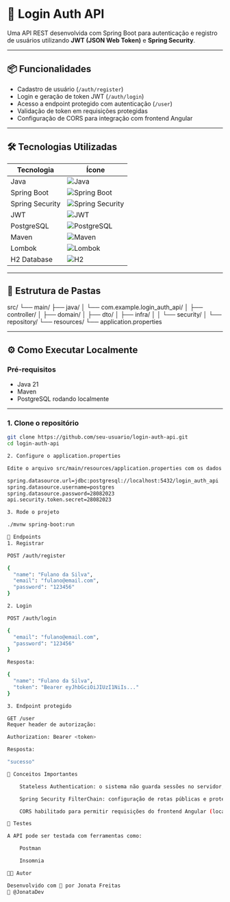 

# 🔐 Login Auth API

Uma API REST desenvolvida com Spring Boot para autenticação e registro de usuários utilizando **JWT (JSON Web Token)** e **Spring Security**.

---

## 📦 Funcionalidades

- Cadastro de usuário (`/auth/register`)
- Login e geração de token JWT (`/auth/login`)
- Acesso a endpoint protegido com autenticação (`/user`)
- Validação de token em requisições protegidas
- Configuração de CORS para integração com frontend Angular

---

## 🛠️ Tecnologias Utilizadas

| Tecnologia        | Ícone |
|-------------------|-------|
| Java              | ![Java](https://img.shields.io/badge/-Java-000?logo=java&logoColor=white&style=flat-square) |
| Spring Boot       | ![Spring Boot](https://img.shields.io/badge/-Spring_Boot-000?logo=spring-boot&logoColor=6DB33F&style=flat-square) |
| Spring Security   | ![Spring Security](https://img.shields.io/badge/-Spring_Security-000?logo=spring&logoColor=6DB33F&style=flat-square) |
| JWT               | ![JWT](https://img.shields.io/badge/-JWT-000?logo=json-web-tokens&logoColor=white&style=flat-square) |
| PostgreSQL        | ![PostgreSQL](https://img.shields.io/badge/-PostgreSQL-000?logo=postgresql&logoColor=white&style=flat-square) |
| Maven             | ![Maven](https://img.shields.io/badge/-Maven-000?logo=apache-maven&logoColor=white&style=flat-square) |
| Lombok            | ![Lombok](https://img.shields.io/badge/-Lombok-000?logo=java&logoColor=white&style=flat-square) |
| H2 Database       | ![H2](https://img.shields.io/badge/-H2_DB-000?logo=h2&logoColor=white&style=flat-square) |

---

## 📁 Estrutura de Pastas

src/
└── main/
├── java/
│ └── com.example.login_auth_api/
│ ├── controller/
│ ├── domain/
│ ├── dto/
│ ├── infra/
│ │ └── security/
│ └── repository/
└── resources/
└── application.properties


---

## ⚙️ Como Executar Localmente

### Pré-requisitos

- Java 21
- Maven
- PostgreSQL rodando localmente

---

### 1. Clone o repositório

```bash
git clone https://github.com/seu-usuario/login-auth-api.git
cd login-auth-api

2. Configure o application.properties

Edite o arquivo src/main/resources/application.properties com os dados do seu banco:

spring.datasource.url=jdbc:postgresql://localhost:5432/login_auth_api
spring.datasource.username=postgres
spring.datasource.password=28082023
api.security.token.secret=28082023

3. Rode o projeto

./mvnw spring-boot:run

🔐 Endpoints
1. Registrar

POST /auth/register

{
  "name": "Fulano da Silva",
  "email": "fulano@email.com",
  "password": "123456"
}

2. Login

POST /auth/login

{
  "email": "fulano@email.com",
  "password": "123456"
}

Resposta:

{
  "name": "Fulano da Silva",
  "token": "Bearer eyJhbGciOiJIUzI1NiIs..."
}

3. Endpoint protegido

GET /user
Requer header de autorização:

Authorization: Bearer <token>

Resposta:

"sucesso"

🧠 Conceitos Importantes

    Stateless Authentication: o sistema não guarda sessões no servidor, apenas tokens JWT.

    Spring Security FilterChain: configuração de rotas públicas e protegidas.

    CORS habilitado para permitir requisições do frontend Angular (localhost:4200).

🧪 Testes

A API pode ser testada com ferramentas como:

    Postman

    Insomnia

👨‍💻 Autor

Desenvolvido com 💙 por Jonata Freitas
🔗 @JonataDev
